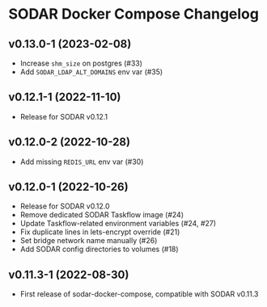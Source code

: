 # SODAR Docker Compose Changelog

## v0.13.0-1 (2023-02-08)

- Increase `shm_size` on postgres (#33)
- Add `SODAR_LDAP_ALT_DOMAINS` env var (#35)

## v0.12.1-1 (2022-11-10)

- Release for SODAR v0.12.1

## v0.12.0-2 (2022-10-28)

- Add missing `REDIS_URL` env var (#30)

## v0.12.0-1 (2022-10-26)

- Release for SODAR v0.12.0
- Remove dedicated SODAR Taskflow image (#24)
- Update Taskflow-related environment variables (#24, #27)
- Fix duplicate lines in lets-encrypt override (#21)
- Set bridge network name manually (#26)
- Add SODAR config directories to volumes (#18)

## v0.11.3-1 (2022-08-30)

- First release of sodar-docker-compose, compatible with SODAR v0.11.3
